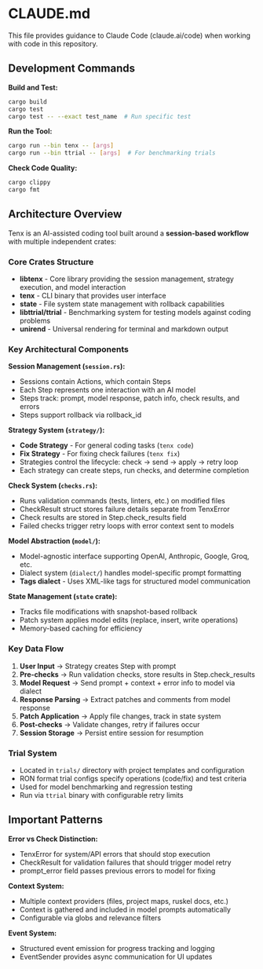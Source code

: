 # CLAUDE.md

This file provides guidance to Claude Code (claude.ai/code) when working with code in this repository.

## Development Commands

**Build and Test:**
```bash
cargo build
cargo test
cargo test -- --exact test_name  # Run specific test
```

**Run the Tool:**
```bash
cargo run --bin tenx -- [args]
cargo run --bin ttrial -- [args]  # For benchmarking trials
```

**Check Code Quality:**
```bash
cargo clippy
cargo fmt
```

## Architecture Overview

Tenx is an AI-assisted coding tool built around a **session-based workflow** with multiple independent crates:

### Core Crates Structure
- **libtenx** - Core library providing the session management, strategy execution, and model interaction
- **tenx** - CLI binary that provides user interface
- **state** - File system state management with rollback capabilities
- **libttrial/ttrial** - Benchmarking system for testing models against coding problems
- **unirend** - Universal rendering for terminal and markdown output

### Key Architectural Components

**Session Management (`session.rs`):**
- Sessions contain Actions, which contain Steps
- Each Step represents one interaction with an AI model
- Steps track: prompt, model response, patch info, check results, and errors
- Steps support rollback via rollback_id

**Strategy System (`strategy/`):**
- **Code Strategy** - For general coding tasks (`tenx code`)
- **Fix Strategy** - For fixing check failures (`tenx fix`)
- Strategies control the lifecycle: check → send → apply → retry loop
- Each strategy can create steps, run checks, and determine completion

**Check System (`checks.rs`):**
- Runs validation commands (tests, linters, etc.) on modified files
- CheckResult struct stores failure details separate from TenxError
- Check results are stored in Step.check_results field
- Failed checks trigger retry loops with error context sent to models

**Model Abstraction (`model/`):**
- Model-agnostic interface supporting OpenAI, Anthropic, Google, Groq, etc.
- Dialect system (`dialect/`) handles model-specific prompt formatting
- **Tags dialect** - Uses XML-like tags for structured model communication

**State Management (`state` crate):**
- Tracks file modifications with snapshot-based rollback
- Patch system applies model edits (replace, insert, write operations)
- Memory-based caching for efficiency

### Key Data Flow

1. **User Input** → Strategy creates Step with prompt
2. **Pre-checks** → Run validation checks, store results in Step.check_results
3. **Model Request** → Send prompt + context + error info to model via dialect
4. **Response Parsing** → Extract patches and comments from model response
5. **Patch Application** → Apply file changes, track in state system
6. **Post-checks** → Validate changes, retry if failures occur
7. **Session Storage** → Persist entire session for resumption

### Trial System
- Located in `trials/` directory with project templates and configuration
- RON format trial configs specify operations (code/fix) and test criteria
- Used for model benchmarking and regression testing
- Run via `ttrial` binary with configurable retry limits

## Important Patterns

**Error vs Check Distinction:**
- TenxError for system/API errors that should stop execution
- CheckResult for validation failures that should trigger model retry
- prompt_error field passes previous errors to model for fixing

**Context System:**
- Multiple context providers (files, project maps, ruskel docs, etc.)
- Context is gathered and included in model prompts automatically
- Configurable via globs and relevance filters

**Event System:**
- Structured event emission for progress tracking and logging
- EventSender provides async communication for UI updates
